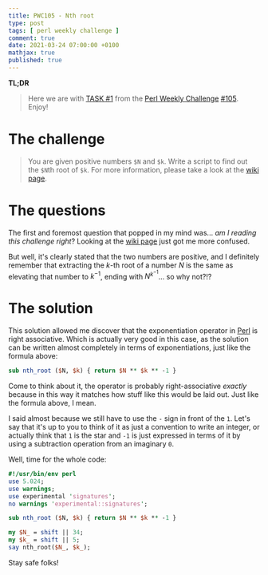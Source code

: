 ```yaml
---
title: PWC105 - Nth root
type: post
tags: [ perl weekly challenge ]
comment: true
date: 2021-03-24 07:00:00 +0100
mathjax: true
published: true
---
```


**TL;DR**

> Here we are with [TASK #1][] from the [Perl Weekly Challenge][]
> [#105][]. Enjoy!

# The challenge

> You are given positive numbers `$N` and `$k`. Write a script to find out
> the `$N`th root of `$k`. For more information, please take a look at the
> [wiki page][].

# The questions

The first and foremost question that popped in my mind was... *am I reading
this challenge right*? Looking at the [wiki page][] just got me more
confused.

But well, it's clearly stated that the two numbers are positive, and I
definitely remember that extracting the $k$-th root of a number $N$ is the
same as elevating that number to $k^{-1}$, ending with $N^{k^{-1}}$... so
why not?!?

# The solution

This solution allowed me discover that the exponentiation operator in
[Perl][] is right associative. Which is actually very good in this case, as
the solution can be written almost completely in terms of exponentiations,
just like the formula above:

```perl
sub nth_root ($N, $k) { return $N ** $k ** -1 }
```

Come to think about it, the operator is probably right-associative *exactly*
because in this way it matches how stuff like this would be laid out. Just
like the formula above, I mean.

I said almost because we still have to use the `-` sign in front of the `1`.
Let's say that it's up to you to think of it as just a convention to write
an integer, or actually think that `1` is the star and `-1` is just
expressed in terms of it by using a subtraction operation from an imaginary
`0`.

Well, time for the whole code:

```perl
#!/usr/bin/env perl
use 5.024;
use warnings;
use experimental 'signatures';
no warnings 'experimental::signatures';

sub nth_root ($N, $k) { return $N ** $k ** -1 }

my $N_ = shift || 34;
my $k_ = shift || 5;
say nth_root($N_, $k_);
```

Stay safe folks!

[Perl Weekly Challenge]: https://perlweeklychallenge.org/
[#105]: https://perlweeklychallenge.org/blog/perl-weekly-challenge-105/
[TASK #1]: https://perlweeklychallenge.org/blog/perl-weekly-challenge-105/#TASK1
[Perl]: https://www.perl.org/
[wiki page]: https://en.wikipedia.org/wiki/Nth_root#Computing_principal_roots
